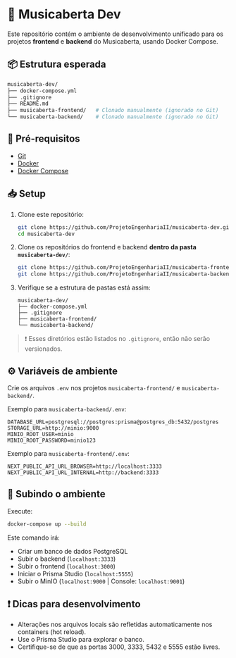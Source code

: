 
# 🎵 Musicaberta Dev

Este repositório contém o ambiente de desenvolvimento unificado para os projetos **frontend** e **backend** do Musicaberta, usando Docker Compose.

## 📦 Estrutura esperada

```bash
musicaberta-dev/
├── docker-compose.yml
├── .gitignore
├── README.md
├── musicaberta-frontend/   # Clonado manualmente (ignorado no Git)
└── musicaberta-backend/    # Clonado manualmente (ignorado no Git)
```

## 🚀 Pré-requisitos

- [Git](https://git-scm.com/)
- [Docker](https://www.docker.com/)
- [Docker Compose](https://docs.docker.com/compose/)

## 📥 Setup

1. Clone este repositório:
   ```bash
   git clone https://github.com/ProjetoEngenhariaII/musicaberta-dev.git
   cd musicaberta-dev
   ```

2. Clone os repositórios do frontend e backend **dentro da pasta `musicaberta-dev/`**:
   ```bash
   git clone https://github.com/ProjetoEngenhariaII/musicaberta-frontend.git
   git clone https://github.com/ProjetoEngenhariaII/musicaberta-backend.git
   ```

3. Verifique se a estrutura de pastas está assim:
   ```
   musicaberta-dev/
   ├── docker-compose.yml
   ├── .gitignore
   ├── musicaberta-frontend/
   └── musicaberta-backend/
   ```

> ❗ Esses diretórios estão listados no `.gitignore`, então não serão versionados.

## ⚙️ Variáveis de ambiente

Crie os arquivos `.env` nos projetos `musicaberta-frontend/` e `musicaberta-backend/`.

Exemplo para `musicaberta-backend/.env`:

```env
DATABASE_URL=postgresql://postgres:prisma@postgres_db:5432/postgres
STORAGE_URL=http://minio:9000
MINIO_ROOT_USER=minio
MINIO_ROOT_PASSWORD=minio123
```

Exemplo para `musicaberta-frontend/.env`:

```env
NEXT_PUBLIC_API_URL_BROWSER=http://localhost:3333
NEXT_PUBLIC_API_URL_INTERNAL=http://backend:3333
```

## 🐳 Subindo o ambiente

Execute:

```bash
docker-compose up --build
```

Este comando irá:

- Criar um banco de dados PostgreSQL
- Subir o backend (`localhost:3333`)
- Subir o frontend (`localhost:3000`)
- Iniciar o Prisma Studio (`localhost:5555`)
- Subir o MinIO (`localhost:9000` | Console: `localhost:9001`)

## ❗ Dicas para desenvolvimento

- Alterações nos arquivos locais são refletidas automaticamente nos containers (hot reload).
- Use o Prisma Studio para explorar o banco.
- Certifique-se de que as portas 3000, 3333, 5432 e 5555 estão livres.
